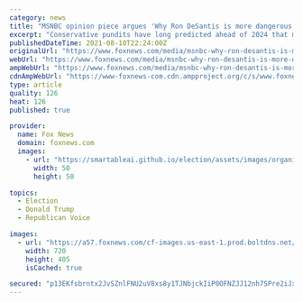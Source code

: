 ```yaml
---
category: news
title: "MSNBC opinion piece argues 'Why Ron DeSantis is more dangerous than Trump' ahead of 2024"
excerpt: "Conservative pundits have long predicted ahead of 2024 that members of the media would insist that Republican Florida Gov. Ron DeSantis would be a “worse” president than President Trump. Well, one MSNBC opinion piece is way ahead of schedule."
publishedDateTime: 2021-08-10T22:24:00Z
originalUrl: "https://www.foxnews.com/media/msnbc-why-ron-desantis-is-more-dangerous-than-trump"
webUrl: "https://www.foxnews.com/media/msnbc-why-ron-desantis-is-more-dangerous-than-trump"
ampWebUrl: "https://www.foxnews.com/media/msnbc-why-ron-desantis-is-more-dangerous-than-trump.amp"
cdnAmpWebUrl: "https://www-foxnews-com.cdn.ampproject.org/c/s/www.foxnews.com/media/msnbc-why-ron-desantis-is-more-dangerous-than-trump.amp"
type: article
quality: 126
heat: 126
published: true

provider:
  name: Fox News
  domain: foxnews.com
  images:
    - url: "https://smartableai.github.io/election/assets/images/organizations/foxnews.com-50x50.jpg"
      width: 50
      height: 50

topics:
  - Election
  - Donald Trump
  - Republican Voice

images:
  - url: "https://a57.foxnews.com/cf-images.us-east-1.prod.boltdns.net/v1/static/694940094001/66326c66-e604-4c69-8e1c-60288fe28032/004b93fc-2b6c-48e2-b00d-9265d18ce4a5/1280x720/match/720/405/image.jpg?ve=1&tl=1"
    width: 720
    height: 405
    isCached: true

secured: "p13EKfsbrntx2JvSZnlFNU2uV8xs8y1TJNbjckIiP0OFNZJJ12nh7SPre2iJx/dszRO08D0duJIyxIuQDyuPpFBDZ4qVk1TnlwfYJLOLw7wIb9Pt0MESEI04kqxyT5j819tqh/2aQSrlVzRgGjCsl9n1D1w0PTxO+JNQax1V+3LRJi6Cknt+URcgL3DY405nv15rkSReWrd1mUbeSHt4gBY1U350pR4/zRQSn/vsaVP2qIkWGPE8+XXQRuaJROoKmjFrUThVyVtpg+mp8mjrts6/l/2CwN+GnN+fomWyLqaRsbHHyshtP2/oHHBxw5slE+fpZl3+EC+zwkybF+HLqpPQvgGu8imp5Aake+UXR6M=;7B+THdaW8QNRwisg/2FvVg=="
---
```


